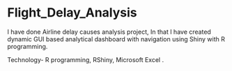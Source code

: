 # Flight_Delay_Analysis
I have done Airline delay causes analysis project, In that I have created dynamic GUI based analytical dashboard with navigation using Shiny with R programming. 

Technology- R programming, RShiny, Microsoft Excel .
